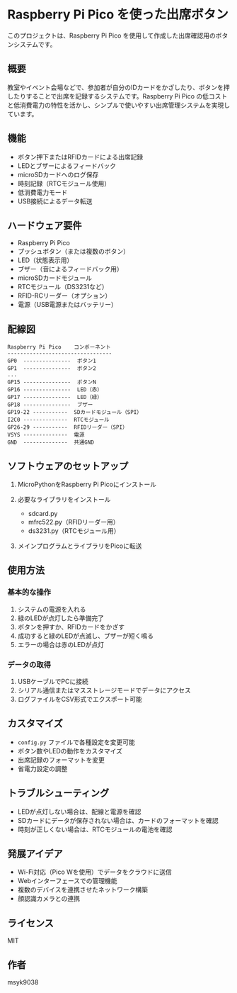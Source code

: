 # Raspberry Pi Pico を使った出席ボタン

このプロジェクトは、Raspberry Pi Pico を使用して作成した出席確認用のボタンシステムです。

## 概要

教室やイベント会場などで、参加者が自分のIDカードをかざしたり、ボタンを押したりすることで出席を記録するシステムです。Raspberry Pi Pico の低コストと低消費電力の特性を活かし、シンプルで使いやすい出席管理システムを実現しています。

## 機能

- ボタン押下またはRFIDカードによる出席記録
- LEDとブザーによるフィードバック
- microSDカードへのログ保存
- 時刻記録（RTCモジュール使用）
- 低消費電力モード
- USB接続によるデータ転送

## ハードウェア要件

- Raspberry Pi Pico
- プッシュボタン（または複数のボタン）
- LED（状態表示用）
- ブザー（音によるフィードバック用）
- microSDカードモジュール
- RTCモジュール（DS3231など）
- RFID-RCリーダー（オプション）
- 電源（USB電源またはバッテリー）

## 配線図

```
Raspberry Pi Pico    コンポーネント
---------------------------------
GP0  ---------------  ボタン1
GP1  ---------------  ボタン2
...
GP15 ---------------  ボタンN
GP16 ---------------  LED（赤）
GP17 ---------------  LED（緑）
GP18 ---------------  ブザー
GP19-22 -----------  SDカードモジュール（SPI）
I2C0 --------------  RTCモジュール
GP26-29 -----------  RFIDリーダー（SPI）
VSYS --------------  電源
GND  --------------  共通GND
```

## ソフトウェアのセットアップ

1. MicroPythonをRaspberry Pi Picoにインストール
2. 必要なライブラリをインストール
   - sdcard.py
   - mfrc522.py（RFIDリーダー用）
   - ds3231.py（RTCモジュール用）

3. メインプログラムとライブラリをPicoに転送

## 使用方法

### 基本的な操作
1. システムの電源を入れる
2. 緑のLEDが点灯したら準備完了
3. ボタンを押すか、RFIDカードをかざす
4. 成功すると緑のLEDが点滅し、ブザーが短く鳴る
5. エラーの場合は赤のLEDが点灯

### データの取得
1. USBケーブルでPCに接続
2. シリアル通信またはマスストレージモードでデータにアクセス
3. ログファイルをCSV形式でエクスポート可能

## カスタマイズ

- `config.py` ファイルで各種設定を変更可能
- ボタン数やLEDの動作をカスタマイズ
- 出席記録のフォーマットを変更
- 省電力設定の調整

## トラブルシューティング

- LEDが点灯しない場合は、配線と電源を確認
- SDカードにデータが保存されない場合は、カードのフォーマットを確認
- 時刻が正しくない場合は、RTCモジュールの電池を確認

## 発展アイデア

- Wi-Fi対応（Pico Wを使用）でデータをクラウドに送信
- Webインターフェースでの管理機能
- 複数のデバイスを連携させたネットワーク構築
- 顔認識カメラとの連携

## ライセンス

MIT

## 作者

msyk9038
